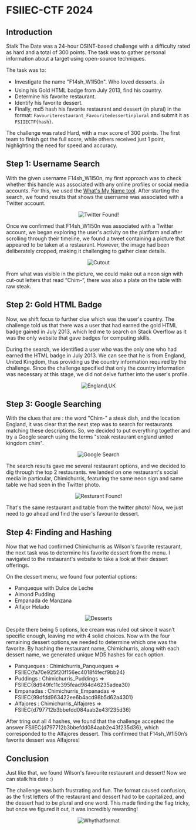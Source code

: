 # FSIIEC-CTF 2024

## Introduction

Stalk The Date was a 24-hour OSINT-based challenge with a difficulty rated as hard and a total of 300 points. The task was to gather personal information about a target using open-source techniques.

The task was to:

- Investigate the name "F14sh_W1l50n". Who loved desserts. 👍
- Using his Gold HTML badge from July 2013, find his country.
- Determine his favorite restaurant.
- Identify his favorite dessert.
- Finally, md5 hash his favorite restaurant and dessert (in plural) in the format: `Favouriterestaurant_Favouritedessertinplural`
  and submit it as `FSIIECTF{hash}`.

The challenge was rated Hard, with a max score of 300 points. The first team to finish got the full score, while others received just 1 point, highlighting the need for speed and accuracy.

## Step 1: Username Search

With the given username F14sh_W1l50n, my first approach was to check whether this handle was associated with any online profiles or social media accounts. For this, we used the [What's My Name tool](https://whatsmyname.app/). After starting the search, we found results that shows the username was associated with a Twitter account.

<div align="center">

![Twitter Found!](images/WilsonFtwitter.png)

</div>

Once we confirmed that F14sh_W1l50n was associated with a Twitter account, we began exploring the user's activity on the platform and after scrolling through their timeline, we found a tweet containing a picture that appeared to be taken at a restaurant. However, the image had been deliberately cropped, making it challenging to gather clear details.

<div align="center">

![Cutout](images/Restaurant.png)

</div>

From what was visible in the picture, we could make out a neon sign with cut-out letters that read “Chim-”, there was also a plate on the table with raw steak.

## Step 2: Gold HTML Badge

Now, we shift focus to further clue which was the user's country. The challenge told us that there was a user that had earned the gold HTML badge gained in July 2013, which led me to search on Stack Overflow as it was the only website that gave badges for computing skills.

During the search, we identified a user who was the only one who had earned the HTML badge in July 2013. We can see that he is from England, United Kingdom, thus providing us the country information required by the challenge. Since the challenge specified that only the country information was necessary at this stage, we did not delve further into the user's profile.

<div align="center">

![England,UK](images/gold_html.png)

</div>

## Step 3: Google Searching

With the clues that are : the word "Chim-" a steak dish, and the location England, it was clear that the next step was to search for restaurants matching these descriptions. So, we decided to put everything together and try a Google search using the terms "steak restaurant england united kingdom chim".

<div align="center">

![Google Search](images/Restaurants.png)

</div>
The search results gave me several restaurant options, and we decided to dig through the top 2 restaurants. we landed on one restaurant's social media in particular, Chimichurris, featuring the same neon sign and same table we had seen in the Twitter photo.

<div align="center">

![Resturant Found!](images/Similiar.png)

</div>

That's the same restaurant and table from the twitter photo! Now, we just need to go ahead and find the user's favourite dessert.

## Step 4: Finding and Hashing

Now that we had confirmed Chimichurris as Wilson's favorite restaurant, the next task was to determine his favorite dessert from the menu. I navigated to the restaurant's website to take a look at their dessert offerings.

On the dessert menu, we found four potential options:

- Panqueque with Dulce de Leche
- Almond Pudding
- Empanada de Manzana
- Alfajor Helado

<div align="center">

![Desserts](images/Desserts.png)

</div>

Despite there being 5 options, Ice cream was ruled out since it wasn’t specific enough, leaving me with 4 solid choices. Now with the four remaining dessert options,we needed to determine which one was the favorite. By hashing the restaurant name, Chimichurris, along with each dessert name, we generated unique MD5 hashes for each option.

- Panqueques : Chimichurris_Panqueques => FSIIEC{fa70e925f20f156ec4018f4fecf9bb24}
- Puddings : Chimichurris_Puddings => FSIIEC{8d949fc11c395fead984d46235adea30}
- Empanadas : Chimichurris_Empanadas => FSIIEC{99dfdd963422ee6b4acd98b5d62a4301}
- Alfajores : Chimichurris_Alfajores => FSIIEC{d797712b3bbefdd084aab2e43f235d36}

After tring out all 4 hashes, we found that the challenge accepted the answer FSIIEC{d797712b3bbefdd084aab2e43f235d36}, which corresponded to the Alfajores dessert. This confirmed that F14sh_W1l50n’s favorite dessert was Alfajores!

## Conclusion

Just like that, we found Wilson's favourite restaurant and dessert! Now we can stalk his date :)

The challenge was both frustrating and fun. The format caused confusion, as the first letters of the restaurant and dessert had to be capitalized, and the dessert had to be plural and one word. This made finding the flag tricky, but once we figured it out, it was incredibly rewarding!

<div align="center">

![Whythatformat](images/meme.png)

</div>
